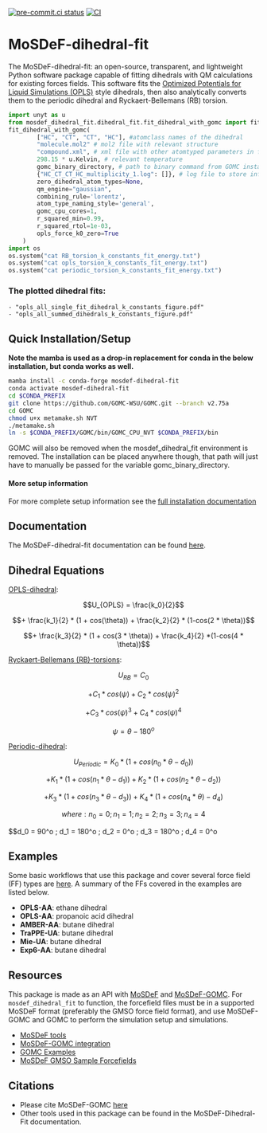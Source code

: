 [![pre-commit.ci status](https://results.pre-commit.ci/badge/github/GOMC-WSU/MoSDeF-dihedral-fit/main.svg)](https://results.pre-commit.ci/latest/github/GOMC-WSU/MoSDeF-dihedral-fit/main)
[![CI](https://github.com/GOMC-WSU/MoSDeF-dihedral-fit/actions/workflows/CI.yml/badge.svg)](https://github.com/GOMC-WSU/MoSDeF-dihedral-fit/actions/workflows/CI.yml)

# MoSDeF-dihedral-fit
The MoSDeF-dihedral-fit: an open-source, transparent, and lightweight Python software package capable
of fitting dihedrals with QM calculations for existing forces fields. This software fits the [Optimized Potentials for Liquid Simulations (OPLS)](https://pubs.acs.org/doi/10.1021/ja9621760) style
dihedrals, then also analytically converts them to the periodic dihedral and
Ryckaert-Bellemans (RB) torsion.

```python
import unyt as u
from mosdef_dihedral_fit.dihedral_fit.fit_dihedral_with_gomc import fit_dihedral_with_gomc
fit_dihedral_with_gomc(
        ["HC", "CT", "CT", "HC"], #atomclass names of the dihedral
        "molecule.mol2" # mol2 file with relevant structure
        "compound.xml", # xml file with other atomtyped parameters in foyer format
        298.15 * u.Kelvin, # relevant temperature
        gomc_binary_directory, # path to binary command from GOMC install
        {"HC_CT_CT_HC_multiplicity_1.log": []}, # log file to store info
        zero_dihedral_atom_types=None,
        qm_engine="gaussian",
        combining_rule='lorentz',
        atom_type_naming_style='general',
        gomc_cpu_cores=1,
        r_squared_min=0.99,
        r_squared_rtol=1e-03,
        opls_force_k0_zero=True
    )
import os
os.system("cat RB_torsion_k_constants_fit_energy.txt")
os.system("cat opls_torsion_k_constants_fit_energy.txt")
os.system("cat periodic_torsion_k_constants_fit_energy.txt")
```

### The plotted dihedral fits:
    - "opls_all_single_fit_dihedral_k_constants_figure.pdf"
    - "opls_all_summed_dihedrals_k_constants_figure.pdf"


## Quick Installation/Setup

**Note the mamba is used as a drop-in replacement for conda in the below installation, but conda works as well.**
```bash
mamba install -c conda-forge mosdef-dihedral-fit
conda activate mosdef-dihedral-fit
cd $CONDA_PREFIX
git clone https://github.com/GOMC-WSU/GOMC.git --branch v2.75a
cd GOMC
chmod u+x metamake.sh NVT
./metamake.sh
ln -s $CONDA_PREFIX/GOMC/bin/GOMC_CPU_NVT $CONDA_PREFIX/bin
```

GOMC will also be removed when the mosdef_dihedral_fit environment is removed. The installation can be placed anywhere though, that path will just have to manually be passed for the variable gomc_binary_directory.

#### More setup information
For more complete setup information see the [full installation documentation](https://github.com/GOMC-WSU/MoSDeF-dihedral-fit/blob/main/docs/getting_started/installation/installation.rst#installation)


## Documentation

The MoSDeF-dihedral-fit documentation can be found [here](https://mosdef-dihedral-fit.readthedocs.io/en/latest/).

## Dihedral Equations

<u>OPLS-dihedral</u>:

$$U_{OPLS} = \frac{k_0}{2}$$

$$+ \frac{k_1}{2} * (1 + cos(\theta)) + \frac{k_2}{2} * (1-cos(2 * \theta))$$

$$+ \frac{k_3}{2} * (1 + cos(3 * \theta)) + \frac{k_4}{2}  *(1-cos(4 * \theta))$$

<u>Ryckaert-Bellemans (RB)-torsions</u>:

$$U_{RB} = C_0$$

$$+ C_1 * cos(\psi) + C_2 * cos(\psi)^2$$

$$+ C_3 * cos(\psi)^3 + C_4 * cos(\psi)^4$$

$$\psi = \theta - 180^o$$

<u>Periodic-dihedral</u>:

$$U_{Periodic} = K_0 * (1 + cos(n_0*\theta - d_0))$$

$$+ K_1 * (1 + cos(n_1*\theta - d_1)) + K_2 * (1 + cos(n_2*\theta - d_2))$$

$$+  K_3 * (1 + cos(n_3*\theta - d_3)) +  K_4 * (1 + cos(n_4*\theta) - d_4)$$

$$where:  n_0 = 0  ;  n_1 = 1  ;  n_2 = 2  ;  n_3 = 3  ;  n_4 = 4 $$

$$d_0 = 90^o  ;  d_1 = 180^o  ;  d_2 = 0^o  ;  d_3 = 180^o  ;  d_4 = 0^o 

## Examples
Some basic workflows that use this package and cover several force field (FF) types are [here](https://github.com/GOMC-WSU/GOMC_Examples/tree/main/MoSDeF-dihedral-fit).  A summary of the FFs covered in the examples are listed below.

 - <b>OPLS-AA</b>: ethane dihedral
 - <b>OPLS-AA</b>: propanoic acid dihedral
 - <b>AMBER-AA</b>: butane dihedral
 - <b>TraPPE-UA</b>: butane dihedral
 - <b>Mie-UA</b>: butane dihedral
 - <b>Exp6-AA</b>: butane dihedral

## Resources
This package is made as an API with [MoSDeF](https://github.com/mosdef-hub) and [MoSDeF-GOMC](https://github.com/GOMC-WSU/MoSDeF-GOMC). For `mosdef_dihedral_fit` to function, the forcefield files must be in a supported MoSDeF format (preferably the GMSO force field format), and use MoSDeF-GOMC and GOMC to perform the simulation setup and simulations.

 - [MoSDeF tools](https://mosdef.org)
 - [MoSDeF-GOMC integration](https://mosdef-gomc.readthedocs.io/en/latest/index.html)
 - [GOMC Examples](https://github.com/GOMC-WSU/GOMC_Examples/tree/main/MoSDef-GOMC)
 - [MoSDeF GMSO Sample Forcefields](https://github.com/mosdef-hub/gmso/tree/main/gmso/utils/files/gmso_xmls/test_ffstyles)

## Citations

 - Please cite MoSDeF-GOMC [here](https://mosdef-gomc.readthedocs.io/en/latest/reference/citing_mosdef_gomc_python.html)
 - Other tools used in this package can be found in the MoSDeF-Dihedral-Fit documentation.
